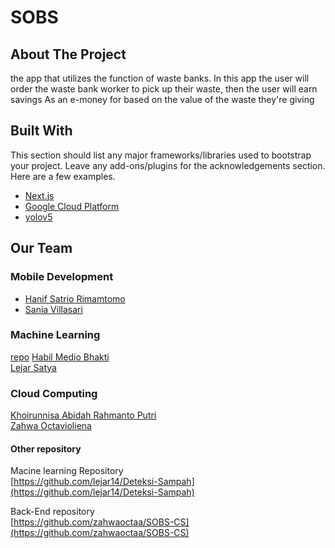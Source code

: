 # SOBS

<!-- ABOUT THE PROJECT -->
## About The Project
the app that utilizes the function of waste banks. In this app the user will order the waste bank worker to pick up their waste, then the user will earn savings As an e-money for based on the value of the waste they're giving

## Built With
This section should list any major frameworks/libraries used to bootstrap your project. Leave any add-ons/plugins for the acknowledgements section. Here are a few examples.
* [Next.js](https://kotlinlang.org/docs/android-overview.html)
* [Google Cloud Platform](https://cloud.google.com/)
* [yolov5](https://docs.ultralytics.com/quick-start/)

<!-- Our Team Member -->
## Our Team

### Mobile Development
* [Hanif Satrio Rimamtomo](https://github.com/Shortfire13)
* [Sania Villasari](https://github.com/saniaavs)

### Machine Learning
[repo](https://github.com/lejar14/Deteksi-Sampah)
[Habil Medio Bhakti](https://github.com/HabilMB) <br />
[Lejar Satya](https://github.com/lejar14)

### Cloud Computing 
[Khoirunnisa Abidah Rahmanto Putri](https://github.com/khrnsaptri) <br />
[Zahwa Octavioliena](https://github.com/zahwaoctaa)

#### Other repository
Macine learning Repository <br />
[https://github.com/lejar14/Deteksi-Sampah](https://github.com/lejar14/Deteksi-Sampah)

Back-End repository <br />
[https://github.com/zahwaoctaa/SOBS-CS](https://github.com/zahwaoctaa/SOBS-CS)
